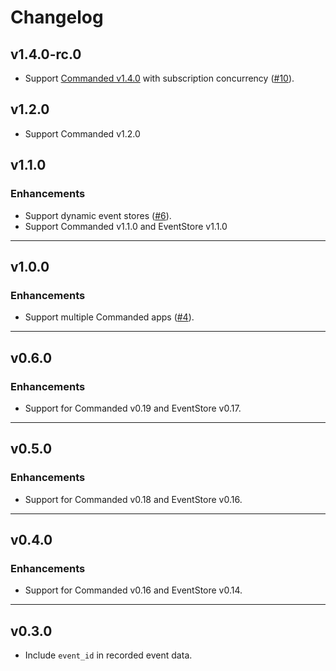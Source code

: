 # Changelog

## v1.4.0-rc.0

- Support [Commanded v1.4.0](https://github.com/commanded/commanded/blob/master/CHANGELOG.md#v140) with subscription concurrency ([#10](https://github.com/commanded/commanded-eventstore-adapter/pull/10)).

## v1.2.0

- Support Commanded v1.2.0

## v1.1.0

### Enhancements

- Support dynamic event stores ([#6](https://github.com/commanded/commanded-eventstore-adapter/pull/6)).
- Support Commanded v1.1.0 and EventStore v1.1.0

---

## v1.0.0

### Enhancements

- Support multiple Commanded apps ([#4](https://github.com/commanded/commanded-eventstore-adapter/pull/4/files)).

---

## v0.6.0

### Enhancements

- Support for Commanded v0.19 and EventStore v0.17.

---

## v0.5.0

### Enhancements

- Support for Commanded v0.18 and EventStore v0.16.

---

## v0.4.0

### Enhancements

- Support for Commanded v0.16 and EventStore v0.14.

---

## v0.3.0

- Include `event_id` in recorded event data.
